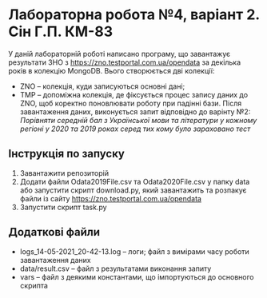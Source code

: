 # Лабораторна робота №4, варіант 2. Сін Г.П. КМ-83
У даній лабораторній роботі написано програму, що завантажує результати ЗНО з https://zno.testportal.com.ua/opendata за декілька років в колекцію MongoDB.
Вього створюється дві колекції:
- ZNO – колекція, куди записуються основні дані;
- TMP – допоміжна колекція, де фіксується процес запису даних до ZNO, щоб коректно поновлювати роботу при падінні бази.
Після завантаження даних, виконується запит відповідно до варінту №2: 
_Порівняти середній бал з Української мови та літератури у кожному регіоні у 2020
та 2019 роках серед тих кому було зараховано тест_

## Інструкція по запуску
1. Завантажити репозиторій
2. Додати файли Odata2019File.csv та Odata2020File.csv у папку data або запустити скрипт download.py, який завантажить та розпакує файли із сайту https://zno.testportal.com.ua/opendata 
3. Запустити скрипт task.py

## Додаткові файли
- logs_14-05-2021_20-42-13.log – логи; файл з вимірами часу роботи завантаження даних
- data/result.csv – файл з результатами виконання запиту
- vars – файл з деякими константами, що імпортуються до основного скрипта
